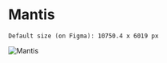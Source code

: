 
# Mantis 

```
Default size (on Figma): 10750.4 x 6019 px
```

![Mantis](https://github.com/SarahKay99/Rockpool/blob/main/mantis/mantis%20shrimp.PNG?raw=true)
